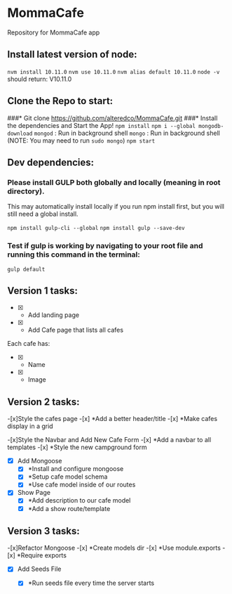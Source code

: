 # MommaCafe
Repository for MommaCafe app

## Install latest version of node:
`nvm install 10.11.0`
`nvm use 10.11.0`
`nvm alias default 10.11.0`
`node -v`
should return: V10.11.0

## Clone the Repo to start:
###* Git clone https://github.com/alteredco/MommaCafe.git
###* Install the dependencies and Start the App!
`npm install`
`npm i --global mongodb-download`
`mongod` : Run in background shell
`mongo` : Run in background shell (NOTE: You may need to run `sudo mongo`)
`npm start`


## Dev dependencies:
### Please install GULP both globally and locally (meaning in root directory). 
This may automatically install locally if you run npm install first, but you will still need a global install.

  `npm install gulp-cli --global`
  `npm install gulp --save-dev`

### Test if gulp is working by navigating to your root file and running this command in the terminal:

  `gulp default`

## Version 1 tasks:

  -[x] * Add landing page
  -[x] * Add Cafe page that lists all cafes

  Each cafe has:

  -[x] * Name
  -[x] * Image

## Version 2 tasks:
  
  -[x]Style the cafes page
    -[x] *Add a better header/title
    -[x] *Make cafes display in a grid
  
  -[x]Style the Navbar and Add New Cafe Form
    -[x] *Add a navbar to all templates
    -[x] *Style the new campground form
  
  -[x] Add Mongoose
     -[x] *Install and configure mongoose
     -[x] *Setup cafe model schema
     -[x] *Use cafe model inside of our routes
 
  -[x] Show Page
     -[x] *Add description to our cafe model
     -[x] *Add a show route/template

## Version 3 tasks:
  
  -[x]Refactor Mongoose
    -[x] *Create models dir
    -[x] *Use module.exports
    -[x] *Require exports
  
  -[x] Add Seeds File
    -[x] *Run seeds file every time the server starts

